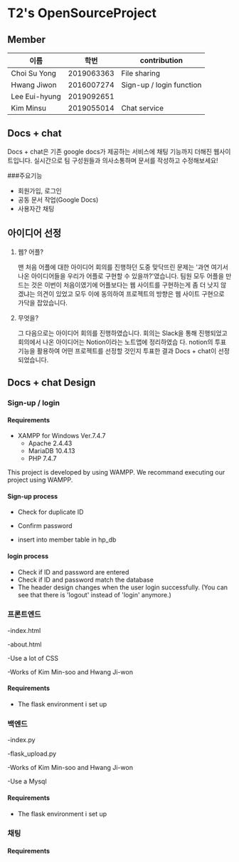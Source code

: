 # T2's OpenSourceProject

## Member
|이름|학번|contribution|
|---|-----|----------|
|Choi Su Yong|2019063363| File sharing
|Hwang Jiwon|2016007274| Sign-up / login function
|Lee Eui-hyung|2019092651| 
|Kim Minsu|2019055014|Chat service

## Docs + chat
Docs + chat은 기존 google docs가 제공하는 서비스에 채팅 기능까지 더해진 웹사이트입니다. 실시간으로 팀 구성원들과 의사소통하며 문서를 작성하고 수정해보세요!

###주요기능
- 회원가입, 로그인
- 공동 문서 작업(Google Docs)
- 사용자간 채팅


## 아이디어 선정

1. 웹? 어플?

   맨 처음 어플에 대한 아이디어 회의를 진행하던 도중 맞닥뜨린 문제는 '과연 여기서 나온 아이디어들을 우리가 어플로 구현할 수 있을까?'였습니다.
   팀원 모두 어플을 만드는 것은 이번이 처음이였기에 어플보다는 웹 사이트를 구현하는게 좀 더 낫지 않겠냐는 의견이 있었고 모두 이에 동의하여
   프로젝트의 방향은 웹 사이트 구현으로 가닥을 잡았습니다.
   
2. 무엇을?

   그 다음으로는 아이디어 회의를 진행하였습니다. 회의는 Slack을 통해 진행되었고 회의에서 나온 아이디어는 Notion이라는 노트앱에 정리하였습
   다. notion의 투표 기능을 활용하여 어떤 프로젝트를 선정할 것인지 투표한 결과 Docs + chat이 선정되었습니다.

## Docs + chat Design

   ### Sign-up / login
   
   #### Requirements
   - XAMPP for Windows Ver.7.4.7
      - Apache 2.4.43
      - MariaDB 10.4.13
      - PHP 7.4.7

   This project is developed by using WAMPP. We recommand executing our project using WAMPP.

   
   #### Sign-up process
   - Check for duplicate ID
   
   - Confirm password
   
   - insert into member table in hp_db
   
   
   #### login process
   - Check if ID and password are entered
   - Check if ID and password match the database
   - The header design changes when the user login successfully. (You can see that there is 'logout' instead of 'login' anymore.)

   ### 프론트엔드
   -index.html
   
   -about.html
   
   -Use a lot of CSS
   
   -Works of Kim Min-soo and Hwang Ji-won
   
   #### Requirements
   
   - The flask environment i set up
   
   ### 백엔드
   -index.py
   
   -flask_upload.py
   
   -Works of Kim Min-soo and Hwang Ji-won
   
   -Use a Mysql
   
   #### Requirements
   - The flask environment i set up
   ### 채팅
   
   #### Requirements
